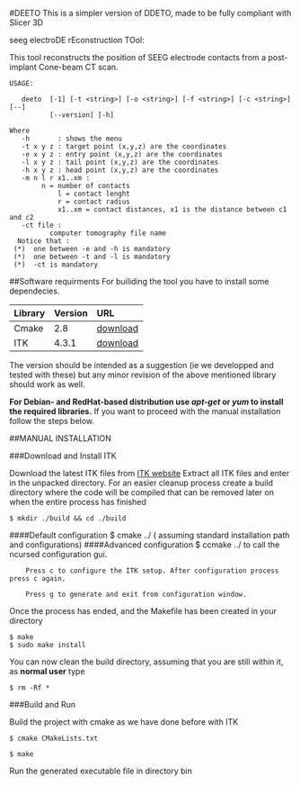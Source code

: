 #DEETO
This is a simpler version of DDETO, made to be fully compliant with Slicer 3D

seeg electroDE  rEconstruction TOol:

This tool reconstructs the position of SEEG electrode contacts from a post-implant Cone-beam CT scan.

	USAGE: 
	
	   deeto  [-1] [-t <string>] [-o <string>] [-f <string>] [-c <string>] [--]
	          [--version] [-h]
	
	Where 
	   -h       : shows the menu 
	   -t x y z : target point (x,y,z) are the coordinates 
   	   -e x y z : entry point (x,y,z) are the coordinates 
	   -l x y z : tail point (x,y,z) are the coordinates 
	   -h x y z : head point (x,y,z) are the coordinates 
	   -m n l r x1..xm :
	      	n = number of contacts 
                l = contact lenght  
                r = contact radius  
                x1..xm = contact distances, x1 is the distance between c1 and c2  
   	   -ct file :
              computer tomography file name 
      Notice that : 
     (*)  one between -e and -h is mandatory
     (*)  one between -t and -l is mandatory
     (*)  -ct is mandatory

##Software requirments
For builiding the tool you have to install some dependecies.


| Library       | Version      | URL |
| ------------- |:-------------|:----|
| Cmake         | 2.8          |[download](http://www.cmake.org/cmake/resources/software.html)
| ITK           | 4.3.1        |[download](http://www.itk.org/ITK/resources/software.html)

The version should be intended as a suggestion (ie we developped and
tested with these) but any minor revision of the above mentioned
library should work as well.

	
**For Debian- and RedHat-based distribution use *apt-get* or *yum* to
install the required libraries.** If you want to proceed with the
manual installation follow the steps below.

##MANUAL INSTALLATION

###Download and Install ITK


Download the latest ITK files from [ITK
website](http://www.itk.org/ITK/resources/software.html "ITK Project")
Extract all ITK files and enter in the unpacked directory. For an
easier cleanup process create a build directory where the code will be
compiled that can be removed later on when the entire process has
finished

	$ mkdir ./build && cd ./build
	
####Default configuration 
	$ cmake ../ ( assuming standard installation path and configurations)
####Advanced configuration
	$ ccmake ../ to call the ncursed configuration gui.

		Press c to configure the ITK setup. After configuration process press c again.
	
		Press g to generate and exit from configuration window.
	
Once the process has ended, and the Makefile has been created in your directory
		
	$ make 
	$ sudo make install

You can now clean the build directory, assuming that you are still within it, as **normal user** type

	$ rm -Rf *
	

###Build and Run

	
Build the project with cmake as we have done before with ITK 
	
	$ cmake CMakeLists.txt
	
	$ make
	
Run the generated executable file in directory bin
